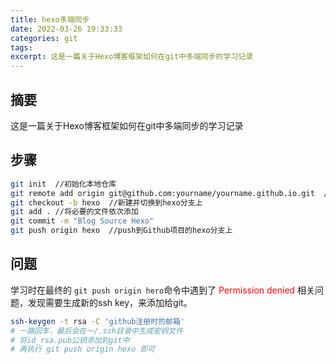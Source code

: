 ```yaml
---
title: hexo多端同步
date: 2022-03-26 19:33:33
categories: git
tags:
excerpt: 这是一篇关于Hexo博客框架如何在git中多端同步的学习记录
---
```


## 摘要

这是一篇关于Hexo博客框架如何在git中多端同步的学习记录

## 步骤

```bash
git init  //初始化本地仓库
git remote add origin git@github.com:yourname/yourname.github.io.git  //将本地与Github项目对接
git checkout -b hexo  //新建并切换到hexo分支上
git add . //将必要的文件依次添加
git commit -m "Blog Source Hexo"
git push origin hexo  //push到Github项目的hexo分支上
```

## 问题

学习时在最终的 `git push origin hero`命令中遇到了 <font color='red'>Permission denied</font> 相关问题，发现需要生成新的ssh key，来添加给git。

```bash
ssh-keygen -t rsa -C 'github注册时的邮箱'
# 一路回车，最后会在～/.ssh目录中生成密钥文件
# 将id_rsa.pub公钥添加到git中
# 再执行 git push origin hexo 即可
```

